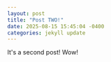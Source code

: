 ```yaml
---
layout: post
title: "Post TWO!"
date: 2025-08-15 15:45:04 -0400
categories: jekyll update
---
```


It's a second post! Wow!
